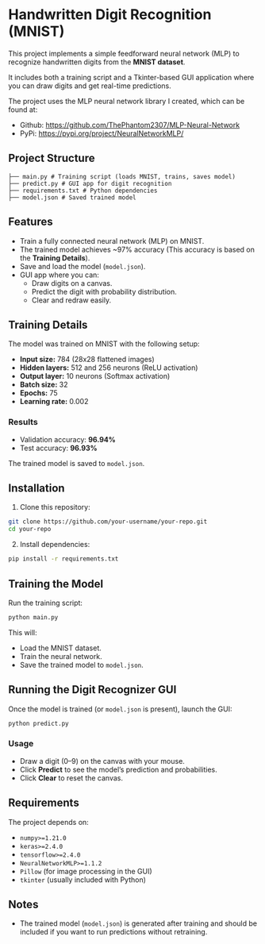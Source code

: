 
# Handwritten Digit Recognition (MNIST)

This project implements a simple feedforward neural network (MLP) to recognize handwritten digits from the **MNIST dataset**.

It includes both a training script and a Tkinter-based GUI application where you can draw digits and get real-time predictions.

The project uses the MLP neural network library I created, which can be found at:
- Github: https://github.com/ThePhantom2307/MLP-Neural-Network
- PyPi: https://pypi.org/project/NeuralNetworkMLP/

## Project Structure

```
├── main.py # Training script (loads MNIST, trains, saves model)
├── predict.py # GUI app for digit recognition
├── requirements.txt # Python dependencies
├── model.json # Saved trained model
```

## Features

- Train a fully connected neural network (MLP) on MNIST.
- The trained model achieves ~97% accuracy (This accuracy is based on the **Training Details**).
- Save and load the model (`model.json`).
- GUI app where you can:
	- Draw digits on a canvas.
	- Predict the digit with probability distribution.
	- Clear and redraw easily.

## Training Details

The model was trained on MNIST with the following setup:
-  **Input size:** 784 (28x28 flattened images)
-  **Hidden layers:** 512 and 256 neurons (ReLU activation)
-  **Output layer:** 10 neurons (Softmax activation)
-  **Batch size:** 32
-  **Epochs:** 75
-  **Learning rate:** 0.002

### Results
- Validation accuracy: **96.94%**
- Test accuracy: **96.93%**

The trained model is saved to `model.json`.

## Installation

1. Clone this repository:

```bash
git clone https://github.com/your-username/your-repo.git
cd your-repo
```

2. Install dependencies:

```bash
pip install -r requirements.txt
```

## Training the Model

Run the training script:

```bash
python main.py
```

This will:
- Load the MNIST dataset.
- Train the neural network.
- Save the trained model to `model.json`.

## Running the Digit Recognizer GUI

Once the model is trained (or `model.json` is present), launch the GUI:

```bash
python predict.py
```

### Usage

- Draw a digit (0–9) on the canvas with your mouse.
- Click **Predict** to see the model’s prediction and probabilities.
- Click **Clear** to reset the canvas.

## Requirements

The project depends on:
-  `numpy>=1.21.0`
-  `keras>=2.4.0`
-  `tensorflow>=2.4.0`
-  `NeuralNetworkMLP>=1.1.2`
-  `Pillow` (for image processing in the GUI)
-  `tkinter` (usually included with Python)

## Notes

- The trained model (`model.json`) is generated after training and should be included if you want to run predictions without retraining.

